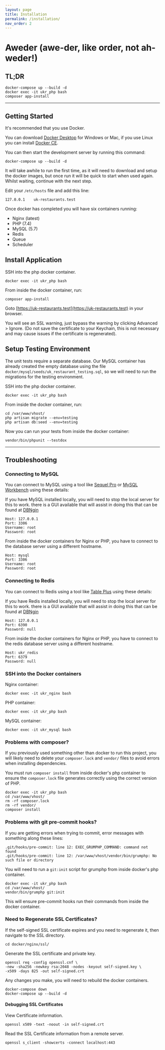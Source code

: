 ```yaml
---
layout: page
title: Installation
permalink: /installation/
nav_order: 2
---
```

# Aweder (awe-der, like order, not ah-weder!)

## TL;DR

```
docker-compose up --build -d
docker exec -it ukr_php bash
composer app-install
```

---

## Getting Started

It's recommended that you use Docker.

You can download [Docker Desktop](https://www.docker.com/products/docker-desktop) for Windows or Mac, if you use Linux you can install [Docker CE](https://docs.docker.com/install/linux/docker-ce/ubuntu/).

You can then start the development server by running this command:

```
docker-compose up --build -d
```

It will take awhile to run the first time, as it will need to download and setup the docker images, but once run it will be quick to start when used again. Whilst waiting, continue with the next step.

Edit your `/etc/hosts` file and add this line:

```
127.0.0.1    uk-restaurants.test
```

Once docker has completed you will have six containers running:

- Nginx (latest)
- PHP (7.4)
- MySQL (5.7)
- Redis
- Queue
- Scheduler


## Install Application

SSH into the php docker container.

```
docker exec -it ukr_php bash
```


From inside the docker container, run:

```
composer app-install
```

Goto [https://uk-restaurants.test](https://uk-restaurants.test) in your browser.

You will see an SSL warning, just bypass the warning by clicking Advanced > Ignore. (Do not save the certificate to your Keychain, this is not necessary and may cause issues if the certificate is regenerated).


## Setup Testing Environment

The unit tests require a separate database. Our MySQL container has already created the empty database using the file `docker/mysql/seeds/uk_restaurant_testing.sql`, so we will need to run the migrations for the testing environment.

SSH into the php docker container.

```
docker exec -it ukr_php bash
```

From inside the docker container, run:

```
cd /var/www/vhost/
php artisan migrate --env=testing
php artisan db:seed --env=testing
```

Now you can run your tests from inside the docker container:

```
vendor/bin/phpunit --testdox
```

---

## Troubleshooting

### Connecting to MySQL

You can connect to MySQL using a tool like [Sequel Pro](https://sequelpro.com/test-builds) or [MySQL Workbench](https://dev.mysql.com/downloads/workbench/) using these details:

If you have MySQL installed locally, you will need to stop the local server for this to work.  there is a GUI available that will assist in doing this that can be found at [DBNgin](https://https://dbngin.com/)
```
Host: 127.0.0.1
Port: 3306
Username: root
Password: root
```

From inside the docker containers for Nginx or PHP, you have to connect to the database server using a different hostname.

```
Host: mysql
Port: 3306
Username: root
Password: root
```

### Connecting to Redis

You can connect to Redis using a tool like [Table Plus](https://tableplus.com/) using these details:

If you have Redis installed locally, you will need to stop the local server for this to work.  there is a GUI available that will assist in doing this that can be found at [DBNgin](https://https://dbngin.com/)
```
Host: 127.0.0.1
Port: 6390
Password: null
```

From inside the docker containers for Nginx or PHP, you have to connect to the redis database server using a different hostname.

```
Host: ukr_redis
Port: 6379
Password: null
```

### SSH into the Docker containers

Nginx container:

```
docker exec -it ukr_nginx bash
```

PHP container:

```
docker exec -it ukr_php bash
```

MySQL container:

```
docker exec -it ukr_mysql bash
```


### Problems with composer?

If you previously used something other than docker to run this project, you will likely need to delete your `composer.lock` and `vendor/` files to avoid errors when installing dependencies.

You must run `composer install` from inside docker's php container to ensure the `composer.lock` file generates correctly using the correct version of PHP.

```
docker exec -it ukr_php bash
cd /var/www/vhost/
rm -rf composer.lock
rm -rf vendor/
composer install
```


### Problems with git pre-commit hooks?

If you are getting errors when trying to commit, error messages with something along these lines:

```
.git/hooks/pre-commit: line 12: EXEC_GRUMPHP_COMMAND: command not found
.git/hooks/pre-commit: line 12: /var/www/vhost/vendor/bin/grumphp: No such file or directory
```

You will need to run a `git:init` script for grumphp from inside docker's php container.

```
docker exec -it ukr_php bash
cd /var/www/vhost/
vendor/bin/grumphp git:init
```

This will ensure pre-commit hooks run their commands from inside the docker container.


### Need to Regenerate SSL Certificates?

If the self-signed SSL certificate expires and you need to regenerate it, then navigate to the SSL directory.

```
cd docker/nginx/ssl/
```

Generate the SSL certificate and private key.

```
openssl req -config openssl.cnf \
-new -sha256 -newkey rsa:2048 -nodes -keyout self-signed.key \
-x509 -days 825 -out self-signed.crt
```

Any changes you make, you will need to rebuild the docker containers.

```
docker-compose down
docker-compose up --build -d
```


#### Debugging SSL Certificates

View Certificate information.

```
openssl x509 -text -noout -in self-signed.crt
```

Read the SSL Certificate information from a remote server.

```
openssl s_client -showcerts -connect localhost:443
```
